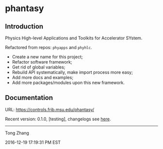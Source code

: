 phantasy
========

Introduction
------------

Physics High-level Applications and Toolkits for Accelerator SYstem.

Refactored from repos: ``phyapps`` and ``phyhlc``.

- Create a new name for this project;
- Refactor software framework;
- Get rid of global variables;
- Rebuild API systematically, make import process more easy;
- Add more docs and examples;
- Add more packages/modules upon this new framework.

Documentation
-------------

URL: https://controls.frib.msu.edu/phantasy/


Recent version: 0.1.0, [testing], changelogs see [here](https://stash.frib.msu.edu/projects/PHYAPP/repos/phantasy/browse/changelogs.md).

---------------------------------------------------------------------------

Tong Zhang

2016-12-19 17:19:31 PM EST
